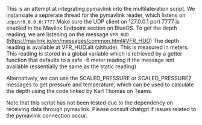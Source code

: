This is an attempt at integrating pymavlink into the multilateration script.
We instansiate a seprerate thread for the pymavlink reader, which listens on `udpin:0.0.0.0:7777`
Make sure the UDP client on 127.0.0.1 port 7777 is enabled in the Mavlink Endpoint section on BlueOS.
To get the depth reading, we are listening on the message `VFR_HUD` (https://mavlink.io/en/messages/common.html#VFR_HUD)
The depth reading is available at VFR_HUD.alt (altitude). This is measured in meters. 
This reading is stored in a global variable which is retrieved by a getter function that defaults to a safe -6 meter reading if the message isnt available (essentially the same as the static reading)

Alternatively, we can use the SCALED_PRESSURE or SCALED_PRESSURE2 messages to get pressure and temperature, which can be used to calculate the depth using the code linked by Karl Thomas on Teams.

Note that this script has not been tested due to the dependency on receiving data through pymavlink. 
Please consult chatgpt if issues related to the pymavlink connection occur.